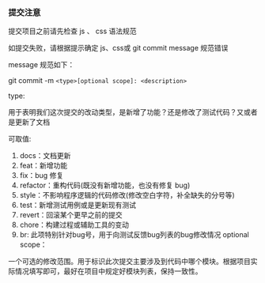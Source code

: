 
### 提交注意

 提交项目之前请先检查 js 、 css 语法规范

 如提交失败，请根据提示确定 js、css或 git commit message 规范错误

 message 规范如下：

 git commit -m `<type>[optional scope]: <description>`

type:

  用于表明我们这次提交的改动类型，是新增了功能？还是修改了测试代码？又或者是更新了文档

  可取值:

 1. docs：文档更新
 2. feat：新增功能
 3. fix：bug 修复
 4. refactor：重构代码(既没有新增功能，也没有修复 bug)
 5. style：不影响程序逻辑的代码修改(修改空白字符，补全缺失的分号等)
 6. test：新增测试用例或是更新现有测试
 7. revert：回滚某个更早之前的提交
 8. chore：构建过程或辅助工具的变动
 9. br: 此项特别针对bug号，用于向测试反馈bug列表的bug修改情况
optional scope：

  一个可选的修改范围。用于标识此次提交主要涉及到代码中哪个模块。根据项目实际情况填写即可，最好在项目中规定好模块列表，保持一致性。
